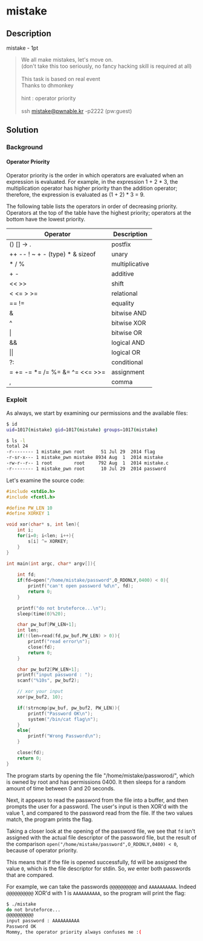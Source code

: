 # mistake

## Description

mistake - 1pt

>We all make mistakes, let's move on. <br>
>(don't take this too seriously, no fancy hacking skill is required at all) <br> <br>
>This task is based on real event <br>
>Thanks to dhmonkey <br> <br>
>hint : operator priority <br> <br>
>ssh mistake@pwnable.kr -p2222 (pw:guest)


## Solution

### Background

#### Operator Priority

Operator priority is the order in which operators are evaluated when an expression is evaluated. For example, in the expression 1 + 2 * 3, the multiplication operator has higher priority than the addition operator; therefore, the expression is evaluated as (1 + 2) * 3 = 9.

The following table lists the operators in order of decreasing priority. Operators at the top of the table have the highest priority; operators at the bottom have the lowest priority.

| Operator | Description |
|----------|-------------|
| () [] -> . | postfix |
| ++ -- ! ~ + - (type) * & sizeof | unary |
| * / % | multiplicative |
| + - | additive |
| << >> | shift |
| < <= > >= | relational |
| == != | equality |
| & | bitwise AND |
| ^ | bitwise XOR |
| \| | bitwise OR |
| && | logical AND |
| \|\| | logical OR |
| ?: | conditional |
| = += -= *= /= %= &= ^= <<= >>= | assignment |
| , | comma |


### Exploit

As always, we start by examining our permissions and the available files:

```bash
$ id
uid=1017(mistake) gid=1017(mistake) groups=1017(mistake)
```

```bash
$ ls -l
total 24
-r-------- 1 mistake_pwn root      51 Jul 29  2014 flag
-r-sr-x--- 1 mistake_pwn mistake 8934 Aug  1  2014 mistake
-rw-r--r-- 1 root        root     792 Aug  1  2014 mistake.c
-r-------- 1 mistake_pwn root      10 Jul 29  2014 password
```

Let's examine the source code:

```c
#include <stdio.h>
#include <fcntl.h>

#define PW_LEN 10
#define XORKEY 1

void xor(char* s, int len){
	int i;
	for(i=0; i<len; i++){
		s[i] ^= XORKEY;
	}
}

int main(int argc, char* argv[]){
	
	int fd;
	if(fd=open("/home/mistake/password",O_RDONLY,0400) < 0){
		printf("can't open password %d\n", fd);
		return 0;
	}

	printf("do not bruteforce...\n");
	sleep(time(0)%20);

	char pw_buf[PW_LEN+1];
	int len;
	if(!(len=read(fd,pw_buf,PW_LEN) > 0)){
		printf("read error\n");
		close(fd);
		return 0;		
	}

	char pw_buf2[PW_LEN+1];
	printf("input password : ");
	scanf("%10s", pw_buf2);

	// xor your input
	xor(pw_buf2, 10);

	if(!strncmp(pw_buf, pw_buf2, PW_LEN)){
		printf("Password OK\n");
		system("/bin/cat flag\n");
	}
	else{
		printf("Wrong Password\n");
	}

	close(fd);
	return 0;
}
```

The program starts by opening the file "/home/mistake/passworod/", which is owned by root and has permissions 0400. It then sleeps for a random amount of time between 0 and 20 seconds.

Next, it appears to read the password from the file into a buffer, and then prompts the user for a password. The user's input is then XOR'd with the value 1, and compared to the password read from the file. If the two values match, the program prints the flag.

Taking a closer look at the opening of the password file, we see that `fd` isn't assigned with the actual file descriptor of the password file, but the result of the comparison `open("/home/mistake/password",O_RDONLY,0400) < 0`, because of operator priority. 

This means that if the file is opened successfully, fd will be assigned the value `0`, which is the file descriptor for stdin. So, *we* enter both passwords that are compared.

For example, we can take the passwords `@@@@@@@@@@` and `AAAAAAAAAA`. Indeed `@@@@@@@@@@` XOR'd with 1 is `AAAAAAAAAA`, so the program will print the flag:

```bash
$ ./mistake
do not bruteforce...
@@@@@@@@@@
input password : AAAAAAAAAA
Password OK
Mommy, the operator priority always confuses me :(
```